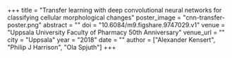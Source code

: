 +++
title = "Transfer learning with deep convolutional neural networks for classifying cellular morphological changes"
poster_image = "cnn-transfer-poster.png"
abstract = ""
doi = "10.6084/m9.figshare.9747029.v1"
venue = "Uppsala University Faculty of Pharmacy 50th Anniversary"
venue_url = ""
city = "Uppsala"
year = "2018"
date = ""
author = ["Alexander Kensert", "Philip J Harrison", "Ola Spjuth"]
+++
